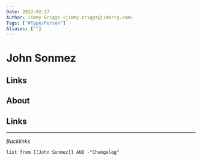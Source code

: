 ```yaml
---
Date: 2022-02-27
Author: Jimmy Briggs <jimmy.briggs@jimbrig.com>
Tags: ["#Type/Person"]
Aliases: [""]
---
```


# John Sonmez

## Links

## About

## Links

***

*Backlinks*

```dataview
list from [[John Sonmez]] AND -"Changelog"
```

